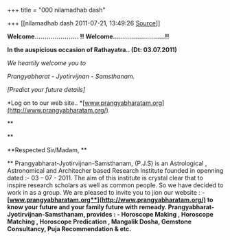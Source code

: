 +++
title = "000 nilamadhab dash"

+++
[[nilamadhab dash	2011-07-21, 13:49:26 [Source](https://groups.google.com/g/bvparishat/c/uxba4B4WFoc)]]



**Welcome…………..…….. !! Welcome……………………..!!**

**In the auspicious occasion of Rathayatra.. (Dt: 03.07.2011)**

*We heartily welcome you to*

**Prangyabharat - Jyotirvijnan - Samsthanam*.*

*\[Predict your future details\]*

*Log on to our web site.. *[www.prangyabharatam.org](http://www.prangyabharatam.org/)

**

 **

**Respected Sir/Madam, **

** Prangyabharat-Jyotirvijnan-Samsthanam, (P.J.S) is an Astrological , Astronomical and Architecher based Research Institute founded in openning dated :- 03 – 07 - 2011. The aim of this institute is crystal clear that to inspire research scholars as well as common people. So we have decided to work in as a group. We are pleased to invite you to jion our website : - **[**www.prangyabharatam.org**](http://www.prangyabharatam.org/)** to know your future and your family future with remeady. Prangyabharat-Jyotirvijnan-Samsthanam, provides : - Horoscope Making , Horoscope Matching , Horoscope Predication , Mangalik Dosha, Gemstone Consultancy, Puja Recommendation & etc.**



